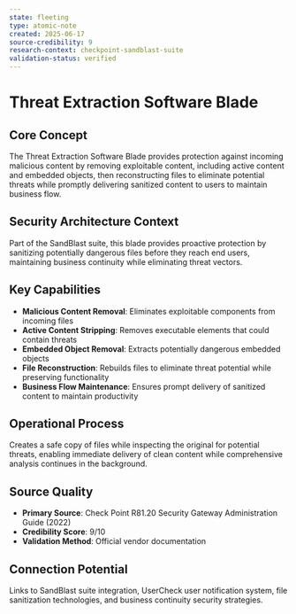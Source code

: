 ```yaml
---
state: fleeting
type: atomic-note
created: 2025-06-17
source-credibility: 9
research-context: checkpoint-sandblast-suite
validation-status: verified
---
```


# Threat Extraction Software Blade

## Core Concept
The Threat Extraction Software Blade provides protection against incoming malicious content by removing exploitable content, including active content and embedded objects, then reconstructing files to eliminate potential threats while promptly delivering sanitized content to users to maintain business flow.

## Security Architecture Context
Part of the SandBlast suite, this blade provides proactive protection by sanitizing potentially dangerous files before they reach end users, maintaining business continuity while eliminating threat vectors.

## Key Capabilities
- **Malicious Content Removal**: Eliminates exploitable components from incoming files
- **Active Content Stripping**: Removes executable elements that could contain threats
- **Embedded Object Removal**: Extracts potentially dangerous embedded objects
- **File Reconstruction**: Rebuilds files to eliminate threat potential while preserving functionality
- **Business Flow Maintenance**: Ensures prompt delivery of sanitized content to maintain productivity

## Operational Process
Creates a safe copy of files while inspecting the original for potential threats, enabling immediate delivery of clean content while comprehensive analysis continues in the background.

## Source Quality
- **Primary Source**: Check Point R81.20 Security Gateway Administration Guide (2022)
- **Credibility Score**: 9/10
- **Validation Method**: Official vendor documentation

## Connection Potential
Links to SandBlast suite integration, UserCheck user notification system, file sanitization technologies, and business continuity security strategies.